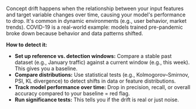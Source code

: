 Concept drift happens when the relationship between your input features and target variable changes over time, causing your model's performance to drop. It's common in dynamic environments (e.g., user behavior, market trends). COVID-19 is a real-world example: models trained pre-pandemic broke down because behavior and data patterns shifted.

**How to detect it:**

- **Set up reference vs. detection windows:** Compare a stable past dataset (e.g., January traffic) against a current window (e.g., this week). This gives you a baseline.
- **Compare distributions:** Use statistical tests (e.g., Kolmogorov–Smirnov, PSI, KL divergence) to detect shifts in data or feature distributions.
- **Track model performance over time:** Drop in precision, recall, or overall accuracy compared to your baseline = red flag.
- **Run significance tests:** This tells you if the drift is real or just noise. 